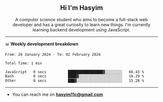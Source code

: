 <h2 align="center">Hi I'm Hasyim</h2>

<p align="center">A computer science student who aims to become a full-stack web developer and has a great curiosity to learn new things. I’m currently learning backend development using JavaScript.</p>

<!--![Anurag's GitHub stats](https://github-readme-stats-one-pink-11.vercel.app/api?username=hasyimashari&show_icons=true&theme=transparent&hide=contribs,prs)-->

---

📊 **Weekly development breakdown**

<!--START_SECTION:waka-->

```txt
From: 26 January 2024 - To: 02 February 2024

Total Time: 1 min

JavaScript   0 secs          ████████████████▓░░░░░░░░   66.43 %
Bash         0 secs          ████▓░░░░░░░░░░░░░░░░░░░░   18.29 %
Other        0 secs          ███▓░░░░░░░░░░░░░░░░░░░░░   15.28 %
```

<!--END_SECTION:waka-->

---

- You can reach me on **hasyim11c@gmail.com**
